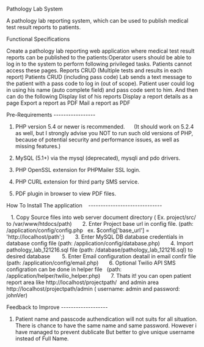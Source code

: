 Pathology Lab System


A pathology lab reporting system, which can be used to publish medical test result reports to patients.

Functional Specifications

Create a pathology lab reporting web application where medical test result reports can be published to the patients:Operator users should be able to log in to the system to perform following privileged tasks. Patients cannot access these pages. Reports CRUD (Multiple tests and results in each report) Patients CRUD (including pass code) Lab sends a text message to the patient with a pass code to log in (out of scope). Patient user could log in using his name (auto complete field) and pass code sent to him. And then can do the following
Display list of his reports Display a report details as a page Export a report as PDF Mail a report as PDF

Pre-Requirements ----------------- 

1. PHP version 5.4 or newer is recommended.      
(It should work on 5.2.4 as well, but I strongly advise you NOT to run such old versions of PHP, because of potential security and performance issues, as well as missing features.)      

2. MySQL (5.1+) via the mysql (deprecated), mysqli and pdo drivers.      

3. PHP OpenSSL extension for PHPMailer SSL login.      

4. PHP CURL extension for third party SMS service.      

5. PDF plugin in browser to view PDF files.       

How To Install The application    ------------------------------


   1. Copy Source files into web server document directory ( Ex. project/src/ to /var/www/htdocs/path)      
   2. Enter Project base url in config file. (path: /application/config/config.php   ex. $config['base_url'] =             'http://localhost/path';)      
   3. Enter MySQL DB database credentials in database config file (path: /application/config/database.php)      
   4. Import pathology_lab_121216.sql file (path: /database/pathology_lab_121216.sql) to desired database       
   5. Enter Email configuration deatail in email confir file (path: /application/config/email.php)      
   6. Optional Twilio API SMS configration can be done in helper file   (path: /application/helper/twilio_helper.php)      
   7. Thats it! you can open patient report area like http://localhost/projectpath/  and admin area http://localhost/projectpath/admin         ( username: admin and password: johnVer)      
   
   
   Feedback to Improve -------------------    
   
   1. Patient name and passcode authendication will not suits for all situation. There is chance to have the same name and same    password. However i have managed to prevent dublicate But better to give unique username instead of Full Name.    
